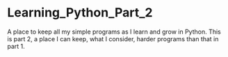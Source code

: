 # Learning_Python_Part_2
A place to keep all my simple programs as I learn and grow in Python. This is part 2, a place I can keep, what I consider, harder programs than that in part 1. 
